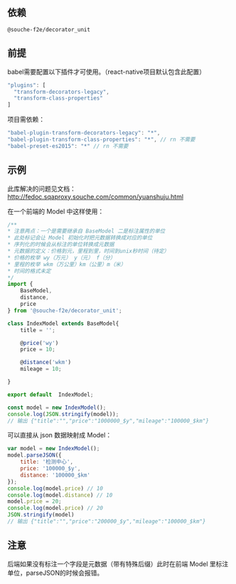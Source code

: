 
## 依赖

`@souche-f2e/decorator_unit`

## 前提

babel需要配置以下插件才可使用。（react-native项目默认包含此配置）
```javascript
"plugins": [
  "transform-decorators-legacy",
  "transform-class-properties"
]
```
项目需依赖：
```javascript
"babel-plugin-transform-decorators-legacy": "*",
"babel-plugin-transform-class-properties": "*", // rn 不需要
"babel-preset-es2015": "*" // rn 不需要
```


## 示例

此库解决的问题见文档：http://fedoc.sqaproxy.souche.com/common/yuanshuju.html

在一个前端的 Model 中这样使用：

```javascript
/**
* 注意两点：一个是需要继承自 BaseModel 二是标注属性的单位
* 此处标记会让 Model 初始化时把元数据转换成对应的单位
* 序列化的时候会从标注的单位转换成元数据
* 元数据的定义：价格到元，里程到里，时间到unix秒时间（待定）
* 价格的枚举 wy（万元） y（元） f（分）
* 里程的枚举 wkm（万公里）km（公里）m（米）
* 时间的格式未定
*/
import {
    BaseModel,
    distance,
    price
} from '@souche-f2e/decorator_unit';

class IndexModel extends BaseModel{
    title = '';

    @price('wy')
    price = 10;

    @distance('wkm')
    mileage = 10;

}

export default  IndexModel;
```

```javascript
const model = new IndexModel();
console.log(JSON.stringify(model));
// 输出 {"title":"","price":"1000000_$y","mileage":"100000_$km"}
```

可以直接从 json 数据映射成 Model：

```javascript
var model = new IndexModel();
model.parseJSON({
    title: '检测中心',
    price: '100000_$y',
    distance: '100000_$km'
});
console.log(model.price) // 10
console.log(model.distance) // 10
model.price = 20;
console.log(model.price) // 20
JSON.stringify(model)
// 输出 {"title":"","price":"200000_$y","mileage":"100000_$km"}
```

## 注意

后端如果没有标注一个字段是元数据（带有特殊后缀）此时在前端 Model 里标注单位，parseJSON的时候会报错。
